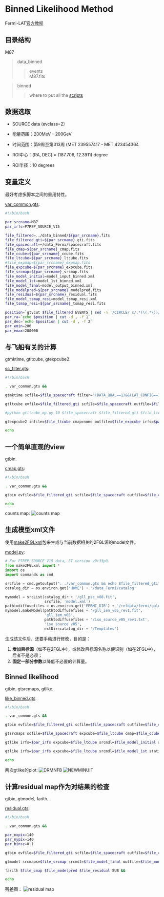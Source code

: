 # Binned Likelihood Method

Fermi-LAT[官方教程](http://fermi.gsfc.nasa.gov/ssc/data/analysis/scitools/binned_likelihood_tutorial.html)

## 目录结构

M87

>data_binned  
>>events  
>>M87.fits

>binned  
>>where to put all the [scripts](binned/)  


## 数据选取

* SOURCE data (evclass=2)

* 能量范围：200MeV - 200GeV

* 时间范围：第9周至第313周 (MET 239557417 - MET 423454364

* ROI中心：(RA, DEC) = (187.706, 12.3911) degree

* ROI半径：10 degrees


## 变量定义

最好考虑多脚本之间的重用特性。

[var_common.gts](binned/var_common.gts):
```bash
#!/bin/bash

par_srcname=M87
par_irfs=P7REP_SOURCE_V15

file_filtered=../data_binned/${par_srcname}.fits
file_filtered_gti=${par_srcname}_gti.fits
file_spacecraft=~/data_Fermi/spacecraft.fits
file_cmap=${par_srcname}_cmap.fits
file_ccube=${par_srcname}_ccube.fits
file_ltcube=${par_srcname}_ltcube.fits
#file_expmap=${par_srcname}_expmap.fits
file_expcube=${par_srcname}_expcube.fits
file_srcmap=${par_srcname}_srcmap.fits
file_model_initial=model_input_binned.xml
file_model_1st=model_1st_binned.xml
file_model_final=model_output_binned.xml
file_modelpred=${par_srcname}_modelpred.fits
file_residual=${par_srcname}_residual.fits
file_model_tsmap_resi=model_tsmap_resi.xml
file_tsmap_resi=${par_srcname}_tsmap_resi.fits

position=`gtvcut $file_filtered EVENTS | sed -n '/CIRCLE/ s/.*(\(.*\))/\1/p'`
par_ra=`echo $position | cut -d , -f 1` 
par_dec=`echo $position | cut -d , -f 2`
par_emin=200
par_emax=200000
```

## 与飞船有关的计算

gtmktime, gtltcube, gtexpcube2.

[sc_filter.gts](binned/sc_filter.gts):
```bash
#!/bin/bash

. var_common.gts &&

gtmktime scfile=$file_spacecraft filter="(DATA_QUAL==1)&&(LAT_CONFIG==1)&&ABS(ROCK_ANGLE)<52" roicut=yes evfile=$file_filtered outfile=$file_filtered_gti &&

gtltcube evfile=$file_filtered_gti scfile=$file_spacecraft outfile=$file_ltcube dcostheta=0.025 binsz=1 &&

#python gtltcube_mp.py 10 $file_spacecraft $file_filtered_gti $file_ltcube --zmax 100 &&

gtexpcube2 infile=$file_ltcube cmap=none outfile=$file_expcube irfs=$par_irfs nxpix=400 nypix=400 binsz=0.2 coordsys=CEL xref=$par_ra yref=$par_dec axisrot=0 proj=AIT ebinalg=LOG emin=$par_emin emax=$par_emax enumbins=30 ebinfile=none &&

echo
```

## 一个简单直观的view

gtbin.

[cmap.gts](binned/cmap.gts):
```bash
#!/bin/bash

. var_common.gts &&

gtbin evfile=$file_filtered_gti scfile=$file_spacecraft outfile=$file_cmap algorithm=CMAP nxpix=200 nypix=200 binsz=0.1 coordsys=CEL xref=$par_ra yref=$par_dec axisrot=0 proj=AIT &&

echo
```

counts map:
![counts map](binned/M87_cmap.png)


## 生成模型xml文件

使用[make2FGLxml](http://fermi.gsfc.nasa.gov/ssc/data/analysis/user/)包来生成与当前数据相关的2FGL源的model文件。

[model.py](binned/model.py):
```python
# For P7REP_SOURCE_V15 data, ST version v9r33p0
from make2FGLxml import *
import os
import commands as cmd

srcfile = cmd.getoutput(". ./var_common.gts && echo $file_filtered_gti")
catalog_dir = os.environ.get('HOME') + '/data_Fermi/catalog'

mymodel = srcList(catalog_dir + '/gll_psc_v08.fit',
                  srcfile, 'model.xml')
pathtodiffusefiles = os.environ.get('FERMI_DIR') + '/refdata/fermi/galdiffuse'
mymodel.makeModel(pathtodiffusefiles + '/gll_iem_v05_rev1.fit',
                  'gll_iem_v05',
                  pathtodiffusefiles + '/iso_source_v05_rev1.txt',
                  'iso_source_v05',
                  extDir=catalog_dir + '/Templates')
```

生成该文件后，还要手动进行修改，目的是：  
1. **增加目标源**（如不在2FGL中），或修改目标源名称以便识别（如在2FGL中），后者不是必须；  
2. **固定一部分参数**以降低不必要的计算量。

## Binned likelihood

gtbin, gtsrcmaps, gtlike.

[like_binned.gts](binned/like_binned.gts):
```bash
#!/bin/bash

. var_common.gts &&

gtbin evfile=$file_filtered_gti scfile=$file_spacecraft outfile=$file_ccube algorithm=CCUBE ebinalg=LOG emin=$par_emin emax=$par_emax enumbins=30 nxpix=140 nypix=140 binsz=0.1 coordsys=CEL xref=$par_ra yref=$par_dec axisrot=0 proj=AIT &&

gtsrcmaps scfile=$file_spacecraft expcube=$file_ltcube cmap=$file_ccube srcmdl=$file_model_initial bexpmap=$file_expcube outfile=$file_srcmap irfs=$par_irfs ptsrc=no &&

gtlike irfs=$par_irfs expcube=$file_ltcube srcmdl=$file_model_initial statistic=BINNED optimizer=DRMNFB evfile=$file_filtered_gti scfile=$file_spacecraft cmap=$file_srcmap bexpmap=$file_expcube sfile=$file_model_1st results=result_1st.dat specfile=counts_spectra_1st.fits plot=yes &&

gtlike irfs=$par_irfs expcube=$file_ltcube srcmdl=$file_model_1st statistic=BINNED optimizer=NEWMINUIT evfile=$file_filtered_gti scfile=$file_spacecraft cmap=$file_srcmap bexpmap=$file_expcube sfile=$file_model_final results=result_final.dat specfile=counts_spectra_final.fits plot=yes &&

echo
```

两次gtlike的plot:
![DRMNFB](binned/M87_binned_DRMNFB.png)
![NEWMINUIT](binned/M87_binned_NEWMINUIT.png)

## 计算residual map作为对结果的检查

gtbin, gtmodel, farith.

[residual.gts](binned/residual.gts):
```bash
#!/bin/bash

. var_common.gts &&

par_nxpix=140
par_nypix=140
par_binsz=0.1

gtbin evfile=$file_filtered_gti scfile=$file_spacecraft outfile=$file_cmap algorithm=CMAP nxpix=$par_nxpix nypix=$par_nypix binsz=$par_binsz coordsys=CEL xref=$par_ra yref=$par_dec axisrot=0 proj=AIT &&

gtmodel srcmaps=$file_srcmap srcmdl=$file_model_final outfile=$file_modelpred irfs=$par_irfs expcube=$file_ltcube bexpmap=$file_expcube &&

farith $file_cmap $file_modelpred $file_residual SUB &&

echo
```

残差图：
![residual map](binned/M87_residual.png)
